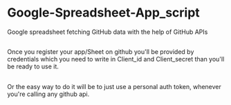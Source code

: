 # Google-Spreadsheet-App_script
Google spreadsheet fetching GitHub data with the help of GitHub APIs

##
Once you register your app/Sheet on github you'll be provided by credentials which you need to write in Client_id and Client_secret than you'll be ready to use it.
##
Or the easy way to do it will be to just use a personal auth token, whenever you're calling any github api.

